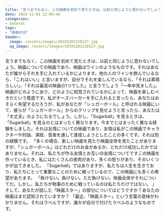 ```yaml
---
title: "言うまでもなく、この映画を初めて見たときは、以前と同じように思わないでしょう。"
date: 2019-12-01 22:04:44
categories:
- General
tags:
- "映画の日"
header:
  image: /assets/images/20191201220127.jpg
  og_image: /assets/images/20191201220127.jpg
---
```


言うまでもなく、この映画を初めて見たときは、以前と同じように思わないでしょう。映画についての映画であり、映画はワインのようなものです。それはあなたが誰からそれを手に入れているかによります。他の人のワインを飲んでいるなら、「これはいい」と言いますが、自分でそれを楽しんでいるなら、「それは素晴らしい」、「それは最高の映画の1つでした」と言うでしょう「一年中見ました」。映画がどのようにあり、どのように知覚されているかによって、映画を楽しむべきだという態度です。私がチーズバーガーを手に入れると言ったら、あなたはおそらく失望するだろうが、私があなたが「シュガーボール」と呼ばれる映画にいて、彼らが「シュガーボール」からのクリップを見せようと言ったら、あなたは「大丈夫」のようになるでしょう。しかし、「Sugarball」を見るときは、「Sugarball」を見るのとはまったく異なります。今までとはまったく異なる経験をしました。それは友情についての映画であり、友情は私がこの映画でキャラクターや対話、演技、音楽を通して達成しようとしたことの多くです。それは別の経験です。 「多くの場合、新しい映画を見たり映画全体を見たことがありますが、「シュガーボール」はどれだけのお金があるか、どれだけ成功したかではありません。それは、私たちが作る友情とお互いの友情についてですこの映画を作っているとき、私にはたくさんの皮肉があり、多くの怒りがあり、そのいくつかが出てきました。 「Sugarball」ではありますが、私たちは人生を生きており、私たちにとって重要なことのために戦っているので、この映画にも多くの希望があります。 「負けない。負けない。ただ負けない。映画全体がそれについてだ。しかし、私たちが物事のために戦っているのは私たちだけではない。 」そして、あなたが話した「映画スター」の部分についてはどうですか？あなたの映画はまだ認知されていますか？ 「最近、「映画スター」という言葉の意味がわかりません。それはラベルですが、誰かが自分で付けたラベルのようなものです。
